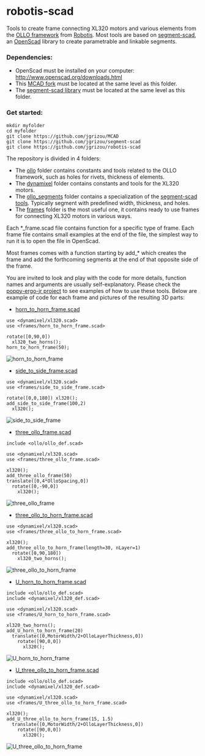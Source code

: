 # robotis-scad

Tools to create frame connecting XL320 motors and various elements from the [OLLO framework](http://www.robotis.com/xe/ollo_en) from [Robotis](http://en.robotis.com/index/). Most tools are based on [segment-scad](https://github.com/jgrizou/segment-scad), an [OpenScad](http://www.openscad.org/) library to create parametrable and linkable segments.

### Dependencies:

- OpenScad must be installed on your computer: http://www.openscad.org/downloads.html
- This [MCAD fork](https://github.com/jgrizou/MCAD) must be located at the same level as this folder.
- The [segment-scad library](https://github.com/jgrizou/segment-scad) must be located at the same level as this folder.

### Get started:
```
mkdir myfolder
cd myfolder
git clone https://github.com/jgrizou/MCAD
git clone https://github.com/jgrizou/segment-scad
git clone https://github.com/jgrizou/robotis-scad
```

The repository is divided in 4 folders:

- The [ollo](ollo) folder contains constants and tools related to the OLLO framework, such as holes for rivets, thickness of elements.
- The [dynamixel](dynamixel) folder contains constants and tools for the XL320 motors.
- The [ollo_segments](ollo_segments) folder contains a specialization of the [segment-scad tools](https://github.com/jgrizou/segment-scad). Typically segment with predefined width, thickness, and holes.
- The [frames](frames) folder is the most useful one, it contains ready to use frames for connecting XL320 motors in various ways.

Each *_frame.scad file contains function for a specific type of frame. Each frame file contains small examples at the end of the file, the simplest way to run it is to open the file in OpenScad.

Most frames comes with a function starting by add_* which creates the frame and add the forthcoming segments at the end of that opposite side of the frame.

You are invited to look and play with the code for more details, function names and arguments are usually self-explanatory. Please check the [poppy-ergo-jr project](https://github.com/poppy-project/poppy-ergo-jr) to see examples of how to use these tools. Below are example of code for each frame and pictures of the resulting 3D parts:


- [horn_to_horn_frame.scad](horn_to_horn_frame.scad)

```
use <dynamixel/xl320.scad>
use <frames/horn_to_horn_frame.scad>

rotate([0,90,0])
  xl320_two_horns();
horn_to_horn_frame(50);
```

![horn_to_horn_frame](doc/img/horn_to_horn_frame.png)

- [side_to_side_frame.scad](side_to_side_frame.scad)

```
use <dynamixel/xl320.scad>
use <frames/side_to_side_frame.scad>

rotate([0,0,180]) xl320();
add_side_to_side_frame(100,2)
  xl320();
```

![side_to_side_frame](doc/img/side_to_side_frame.png)

- [three_ollo_frame.scad](three_ollo_frame.scad)

```
include <ollo/ollo_def.scad>

use <dynamixel/xl320.scad>
use <frames/three_ollo_frame.scad>

xl320();
add_three_ollo_frame(50)
translate([0,4*OlloSpacing,0])
  rotate([0,-90,0])
    xl320();
```

![three_ollo_frame](doc/img/three_ollo_frame.png)

- [three_ollo_to_horn_frame.scad](three_ollo_to_horn_frame.scad)

```
use <dynamixel/xl320.scad>
use <frames/three_ollo_to_horn_frame.scad>

xl320();
add_three_ollo_to_horn_frame(length=30, nLayer=1)
  rotate([0,90,180])
    xl320_two_horns();
```

![three_ollo_to_horn_frame](doc/img/three_ollo_to_horn_frame.png)

- [U_horn_to_horn_frame.scad](U_horn_to_horn_frame.scad)

```
include <ollo/ollo_def.scad>
include <dynamixel/xl320_def.scad>

use <dynamixel/xl320.scad>
use <frames/U_horn_to_horn_frame.scad>

xl320_two_horns();
add_U_horn_to_horn_frame(20)
  translate([0,MotorWidth/2+OlloLayerThickness,0])
    rotate([90,0,0])
      xl320();
```

![U_horn_to_horn_frame](doc/img/U_horn_to_horn_frame.png)

- [U_three_ollo_to_horn_frame.scad](U_three_ollo_to_horn_frame.scad)

```
include <ollo/ollo_def.scad>
include <dynamixel/xl320_def.scad>

use <dynamixel/xl320.scad>
use <frames/U_three_ollo_to_horn_frame.scad>

xl320();
add_U_three_ollo_to_horn_frame(15, 1.5)
  translate([0,MotorWidth/2+OlloLayerThickness,0])
    rotate([90,0,0])
      xl320();
```

![U_three_ollo_to_horn_frame](doc/img/U_three_ollo_to_horn_frame.png)
